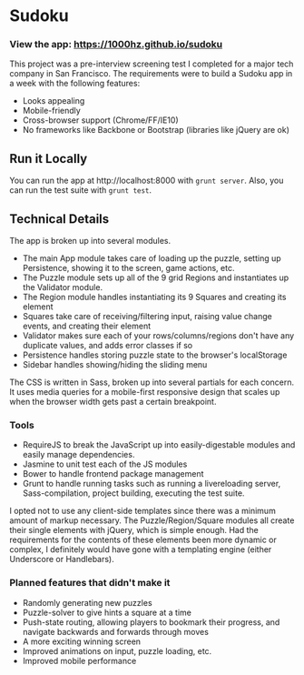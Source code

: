 # Sudoku

### View the app: https://1000hz.github.io/sudoku

This project was a pre-interview screening test I completed for a major tech company in San Francisco.
The requirements were to build a Sudoku app in a week with the following features:
* Looks appealing
* Mobile-friendly
* Cross-browser support (Chrome/FF/IE10)
* No frameworks like Backbone or Bootstrap (libraries like jQuery are ok)

## Run it Locally
You can run the app at http://localhost:8000 with `grunt server`.
Also, you can run the test suite with `grunt test`.

## Technical Details
The app is broken up into several modules.
* The main App module takes care of loading up the puzzle, setting up Persistence, showing it to the screen, game actions, etc.
* The Puzzle module sets up all of the 9 grid Regions and instantiates up the Validator module.
* The Region module handles instantiating its 9 Squares and creating its element
* Squares take care of receiving/filtering input, raising value change events, and creating their element
* Validator makes sure each of your rows/columns/regions don't have any duplicate values, and adds error classes if so
* Persistence handles storing puzzle state to the browser's localStorage
* Sidebar handles showing/hiding the sliding menu

The CSS is written in Sass, broken up into several partials for each concern. It uses media queries for a mobile-first responsive design that scales up when the browser width gets past a certain breakpoint.

### Tools
* RequireJS to break the JavaScript up into easily-digestable modules and easily manage dependencies.
* Jasmine to unit test each of the JS modules
* Bower to handle frontend package management
* Grunt to handle running tasks such as running a livereloading server, Sass-compilation, project building, executing the test suite.

I opted not to use any client-side templates since there was a minimum amount of markup necessary. The Puzzle/Region/Square modules all create their single elements with jQuery, which is simple enough. Had the requirements for the contents of these elements been more dynamic or complex, I definitely would have gone with a templating engine (either Underscore or Handlebars).

### Planned features that didn't make it
* Randomly generating new puzzles
* Puzzle-solver to give hints a square at a time
* Push-state routing, allowing players to bookmark their progress, and navigate backwards and forwards through moves
* A more exciting winning screen
* Improved animations on input, puzzle loading, etc.
* Improved mobile performance
